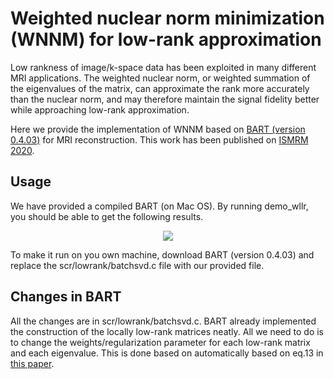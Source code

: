 # Weighted nuclear norm minimization (WNNM) for low-rank approximation

Low rankness of image/k-space data has been exploited in many different MRI applications. The weighted nuclear norm, or weighted summation of the eigenvalues of the matrix, can approximate the rank more accurately than the nuclear norm, and may therefore maintain the signal fidelity better while approaching low-rank approximation. 

Here we provide the implementation of WNNM based on [BART (version 0.4.03)](https://mrirecon.github.io/bart/) for MRI reconstruction. This work has been published on [ISMRM 2020]('Hu_2020ISMRM_wLLR.pdf').

## Usage
We have provided a compiled BART (on Mac OS). By running demo_wllr, you should be able to get the following results. 

<div align="center">
  <img = src="Results.png" width=“300px” />
</div>

To make it run on you own machine, download BART (version 0.4.03) and replace the scr/lowrank/batchsvd.c file with our provided file. 

## Changes in BART
All the changes are in scr/lowrank/batchsvd.c. BART already implemented the construction of the locally low-rank matrices neatly. All we need to do is to change the weights/regularization parameter for each low-rank matrix and each eigenvalue. This is done based on automatically based on eq.13 in [this paper](https://link.springer.com/article/10.1007/s11263-016-0930-5?utm_source=hybris).



